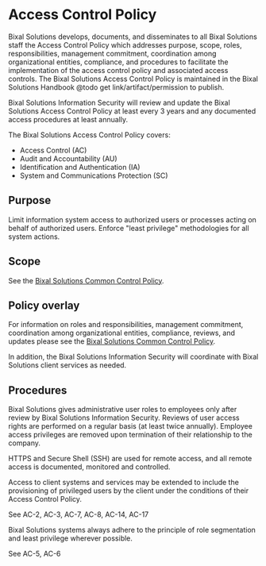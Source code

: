 # Access Control Policy

Bixal Solutions develops, documents, and disseminates to all Bixal Solutions staff the Access
Control Policy which addresses purpose, scope, roles, responsibilities, management
commitment, coordination among organizational entities, compliance, and procedures to
facilitate the implementation of the access control policy and associated access controls.
The Bixal Solutions Access Control Policy is maintained in the Bixal Solutions Handbook @todo get link/artifact/permission to publish.

Bixal Solutions Information Security will review and update the Bixal Solutions Access Control
Policy at least every 3 years and any documented access procedures at least annually.

The Bixal Solutions Access Control Policy covers:

* Access Control (AC)
* Audit and Accountability (AU)
* Identification and Authentication (IA)
* System and Communications Protection (SC)

## Purpose

Limit information system access to authorized users or processes acting on behalf of
authorized users. Enforce "least privilege" methodologies for all system actions.

## Scope

See the [Bixal Solutions Common Control Policy](BixalSolutions-Common-Control-Policy.md).

## Policy overlay

For information on roles and responsibilities, management commitment, coordination among
organizational entities, compliance, reviews, and updates please see the
[Bixal Solutions Common Control Policy](BixalSolutions-Common-Control-Policy.md).

In addition, the Bixal Solutions Information Security will coordinate with Bixal Solutions
client services as needed.

## Procedures

Bixal Solutions gives administrative user roles to employees only after review by
Bixal Solutions Information Security. Reviews of user access rights are performed on a
regular basis (at least twice annually). Employee access privileges are removed upon
termination of their relationship to the company.

HTTPS and Secure Shell (SSH) are used for remote access, and all remote access is documented,
monitored and controlled.

Access to client systems and services may be extended to include the provisioning of privileged
users by the client under the conditions of their Access Control Policy.

See AC-2, AC-3, AC-7, AC-8, AC-14, AC-17

Bixal Solutions systems always adhere to the principle of role segmentation and least privilege
wherever possible.

See AC-5, AC-6
